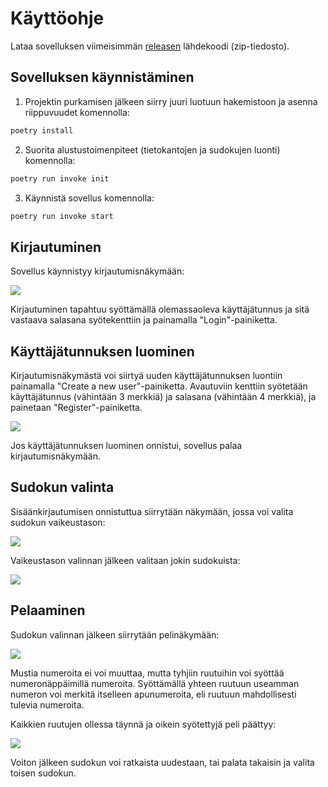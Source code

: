 # Käyttöohje

Lataa sovelluksen viimeisimmän [releasen](https://github.com/jnnhan/ot-sudoku/releases) lähdekoodi (zip-tiedosto).

## Sovelluksen käynnistäminen
1. Projektin purkamisen jälkeen siirry juuri luotuun hakemistoon ja asenna riippuvuudet komennolla:
```bash
poetry install
```
2. Suorita alustustoimenpiteet (tietokantojen ja sudokujen luonti) komennolla:
```bash
poetry run invoke init
```
3. Käynnistä sovellus komennolla:
```bash
poetry run invoke start
```

## Kirjautuminen

Sovellus käynnistyy kirjautumisnäkymään:

![](.kuvat/login.png)

Kirjautuminen tapahtuu syöttämällä olemassaoleva käyttäjätunnus ja sitä vastaava salasana syötekenttiin ja painamalla "Login"-painiketta.

## Käyttäjätunnuksen luominen

Kirjautumisnäkymästä voi siirtyä uuden käyttäjätunnuksen luontiin painamalla "Create a new user"-painiketta. Avautuviin kenttiin syötetään käyttäjätunnus (vähintään 3 merkkiä) ja salasana (vähintään 4 merkkiä), ja painetaan "Register"-painiketta. 

![](.kuvat/register.png)

Jos käyttäjätunnuksen luominen onnistui, sovellus palaa kirjautumisnäkymään.

## Sudokun valinta

Sisäänkirjautumisen onnistuttua siirrytään näkymään, jossa voi valita sudokun vaikeustason:

![](.kuvat/select.png)

Vaikeustason valinnan jälkeen valitaan jokin sudokuista:

![](.kuvat/sudokuselect.png)

## Pelaaminen

Sudokun valinnan jälkeen siirrytään pelinäkymään:

![](.kuvat/play.png)

Mustia numeroita ei voi muuttaa, mutta tyhjiin ruutuihin voi syöttää numeronäppäimillä numeroita. Syöttämällä yhteen ruutuun useamman numeron voi merkitä itselleen apunumeroita, eli ruutuun mahdollisesti tulevia numeroita.

Kaikkien ruutujen ollessa täynnä ja oikein syötettyjä peli päättyy:

![](.kuvat/win.png)

Voiton jälkeen sudokun voi ratkaista uudestaan, tai palata takaisin ja valita toisen sudokun.
